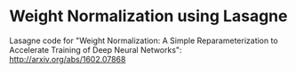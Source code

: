 # Weight Normalization using Lasagne
Lasagne code for "Weight Normalization: A Simple Reparameterization to Accelerate Training of Deep Neural Networks": http://arxiv.org/abs/1602.07868
